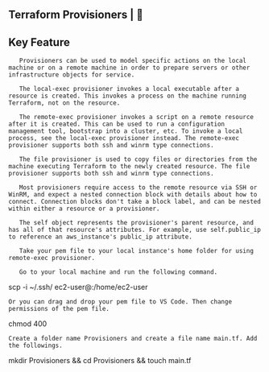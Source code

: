 

## Terraform Provisioners | 🚀


## Key Feature

 ```
    Provisioners can be used to model specific actions on the local machine or on a remote machine in order to prepare servers or other infrastructure objects for service.

    The local-exec provisioner invokes a local executable after a resource is created. This invokes a process on the machine running Terraform, not on the resource.

    The remote-exec provisioner invokes a script on a remote resource after it is created. This can be used to run a configuration management tool, bootstrap into a cluster, etc. To invoke a local process, see the local-exec provisioner instead. The remote-exec provisioner supports both ssh and winrm type connections.

    The file provisioner is used to copy files or directories from the machine executing Terraform to the newly created resource. The file provisioner supports both ssh and winrm type connections.

    Most provisioners require access to the remote resource via SSH or WinRM, and expect a nested connection block with details about how to connect. Connection blocks don't take a block label, and can be nested within either a resource or a provisioner.

    The self object represents the provisioner's parent resource, and has all of that resource's attributes. For example, use self.public_ip to reference an aws_instance's public_ip attribute.

    Take your pem file to your local instance's home folder for using remote-exec provisioner.

    Go to your local machine and run the following command.
```

scp -i ~/.ssh/<your pem file> <your pem file> ec2-user@<terraform instance public ip>:/home/ec2-user

    Or you can drag and drop your pem file to VS Code. Then change permissions of the pem file.

chmod 400 <your pem file>

    Create a folder name Provisioners and create a file name main.tf. Add the followings.

mkdir Provisioners && cd Provisioners && touch main.tf

